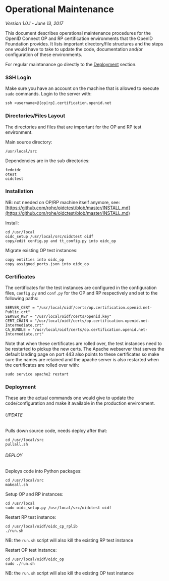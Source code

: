# Operational Maintenance

*Version 1.0.1 - June 13, 2017*

This document describes operational maintenance procedures for the OpenID Connect OP and RP certification environments
that the OpenID Foundation provides. It lists important directory/file structures and the steps one would have to take
to update the code, documentation and/or configuration of these environments.

For regular maintanance go directly to the [Deployment](#deployment) section.

### SSH Login

Make sure you have an account on the machine that is allowed to execute `sudo` commands. Login to the server with:
````shell
ssh <username>@[op|rp].certification.openid.net
````

### Directories/Files Layout
The directories and files that are important for the OP and RP test environment.

Main source directory:
````
/usr/local/src
````

Dependencies are in the sub directories:
````
fedoidc
otest
oidctest
````

### Installation

NB: not needed on OP/RP machine itself anymore, see:  
[https://github.com/rohe/oidctest/blob/master/INSTALL.md](https://github.com/rohe/oidctest/blob/master/INSTALL.md)

Install:
````
cd /usr/local
oidc_setup /usr/local/src/oidctest oidf
copy/edit config.py and tt_config.py into oidc_op
````

Migrate existing OP test instances:
````
copy entities into oidc_op
copy assigned_ports.json into oidc_op
````

### Certificates
The certificates for the test instances are configured in the configuration files, `config.py` and `conf.py` for the OP and RP respectively
and set to the following paths:
````
SERVER_CERT = "/usr/local/oidf/certs/op.certification.openid.net-Public.crt" 
SERVER_KEY = "/usr/local/oidf/certs/openid.key" 
CERT_CHAIN = "/usr/local/oidf/certs/op.certification.openid.net-Intermediate.crt"
CA_BUNDLE = "/usr/local/oidf/certs/op.certification.openid.net-Intermediate.crt"
````
Note that when these certificates are rolled over, the test instances need to be restarted to pickup the new certs.
The Apache webserver that serves the default landing page on port 443 also points to these certificates so make sure
the names are retained and the apache server is also restarted when the certificates are rolled over with:
````
sudo service apache2 restart
````

### Deployment
These are the actual commands one would give to update the code/configuration and make it available in the production environment.

###### UPDATE
Pulls down source code, needs deploy after that:
````	
cd /usr/local/src
pullall.sh
````

###### DEPLOY
Deploys code into Python packages:
````
cd /usr/local/src
makeall.sh
````

Setup OP and RP instances:
````
cd /usr/local
sudo oidc_setup.py /usr/local/src/oidctest oidf
````

Restart RP test instance:
````
cd /usr/local/oidf/oidc_cp_rplib
./run.sh
````
NB: the `run.sh` script will also kill the existing RP test instance

Restart OP test instance:
````
cd /usr/local/oidf/oidc_op
sudo ./run.sh
````
NB: the `run.sh` script will also kill the existing OP test instance
